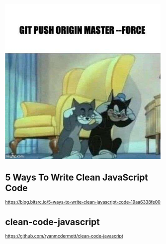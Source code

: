 ![Image text](./gitpush.jpg)

# 5 Ways To Write Clean JavaScript Code
https://blog.bitsrc.io/5-ways-to-write-clean-javascript-code-19aa6338fe00 

# clean-code-javascript
https://github.com/ryanmcdermott/clean-code-javascript